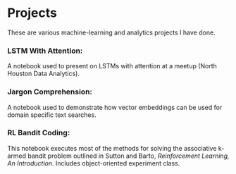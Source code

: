 # Projects
These are various machine-learning and analytics projects I have done.

### LSTM With Attention: 

A notebook used to present on LSTMs with attention at a meetup (North Houston Data Analytics).

### Jargon Comprehension: 

A notebook used to demonstrate how vector embeddings can be used for domain specific text searches. 

### RL Bandit Coding:

This notebook executes most of the methods for solving the associative k-armed bandit problem outlined in Sutton and Barto, *Reinforcement Learning, An Introduction*. Includes object-oriented experiment class.
